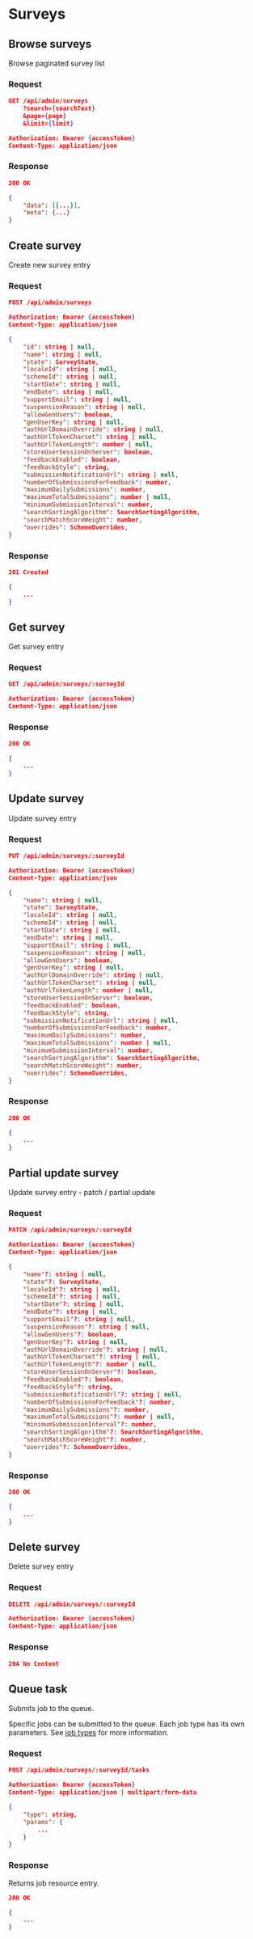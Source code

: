# Surveys

## Browse surveys

Browse paginated survey list

### Request

```json
GET /api/admin/surveys
    ?search={searchText}
    &page={page}
    &limit={limit}

Authorization: Bearer {accessToken}
Content-Type: application/json
```

### Response

```json
200 OK

{
    "data": [{...}],
    "meta": {...}
}
```

## Create survey

Create new survey entry

### Request

```json
POST /api/admin/surveys

Authorization: Bearer {accessToken}
Content-Type: application/json

{
    "id": string | null,
    "name": string | null,
    "state": SurveyState,
    "localeId": string | null,
    "schemeId": string | null,
    "startDate": string | null,
    "endDate": string | null,
    "supportEmail": string | null,
    "suspensionReason": string | null,
    "allowGenUsers": boolean,
    "genUserKey": string | null,
    "authUrlDomainOverride": string | null,
    "authUrlTokenCharset": string | null,
    "authUrlTokenLength": number | null,
    "storeUserSessionOnServer": boolean,
    "feedbackEnabled": boolean,
    "feedbackStyle": string,
    "submissionNotificationUrl": string | null,
    "numberOfSubmissionsForFeedback": number,
    "maximumDailySubmissions": number,
    "maximumTotalSubmissions": number | null,
    "minimumSubmissionInterval": number,
    "searchSortingAlgorithm": SearchSortingAlgorithm,
    "searchMatchScoreWeight": number,
    "overrides": SchemeOverrides,
}
```

### Response

```json
201 Created

{
    ...
}
```

## Get survey

Get survey entry

### Request

```json
GET /api/admin/surveys/:surveyId

Authorization: Bearer {accessToken}
Content-Type: application/json
```

### Response

```json
200 OK

{
    ...
}
```

## Update survey

Update survey entry

### Request

```json
PUT /api/admin/surveys/:surveyId

Authorization: Bearer {accessToken}
Content-Type: application/json

{
    "name": string | null,
    "state": SurveyState,
    "localeId": string | null,
    "schemeId": string | null,
    "startDate": string | null,
    "endDate": string | null,
    "supportEmail": string | null,
    "suspensionReason": string | null,
    "allowGenUsers": boolean,
    "genUserKey": string | null,
    "authUrlDomainOverride": string | null,
    "authUrlTokenCharset": string | null,
    "authUrlTokenLength": number | null,
    "storeUserSessionOnServer": boolean,
    "feedbackEnabled": boolean,
    "feedbackStyle": string,
    "submissionNotificationUrl": string | null,
    "numberOfSubmissionsForFeedback": number,
    "maximumDailySubmissions": number,
    "maximumTotalSubmissions": number | null,
    "minimumSubmissionInterval": number,
    "searchSortingAlgorithm": SearchSortingAlgorithm,
    "searchMatchScoreWeight": number,
    "overrides": SchemeOverrides,
}
```

### Response

```json
200 OK

{
    ...
}
```

## Partial update survey

Update survey entry - patch / partial update

### Request

```json
PATCH /api/admin/surveys/:surveyId

Authorization: Bearer {accessToken}
Content-Type: application/json

{
    "name"?: string | null,
    "state"?: SurveyState,
    "localeId"?: string | null,
    "schemeId"?: string | null,
    "startDate"?: string | null,
    "endDate"?: string | null,
    "supportEmail"?: string | null,
    "suspensionReason"?: string | null,
    "allowGenUsers"?: boolean,
    "genUserKey"?: string | null,
    "authUrlDomainOverride"?: string | null,
    "authUrlTokenCharset"?: string | null,
    "authUrlTokenLength"?: number | null,
    "storeUserSessionOnServer"?: boolean,
    "feedbackEnabled"?: boolean,
    "feedbackStyle"?: string,
    "submissionNotificationUrl"?: string | null,
    "numberOfSubmissionsForFeedback"?: number,
    "maximumDailySubmissions"?: number,
    "maximumTotalSubmissions"?: number | null,
    "minimumSubmissionInterval"?: number,
    "searchSortingAlgorithm"?: SearchSortingAlgorithm,
    "searchMatchScoreWeight"?: number,
    "overrides"?: SchemeOverrides,
}
```

### Response

```json
200 OK

{
    ...
}
```

## Delete survey

Delete survey entry

### Request

```json
DELETE /api/admin/surveys/:surveyId

Authorization: Bearer {accessToken}
Content-Type: application/json
```

### Response

```json
204 No Content
```

## Queue task

Submits job to the queue.

Specific jobs can be submitted to the queue. Each job type has its own parameters. See [job types](/admin/system/job-types) for more information.

### Request

```json
POST /api/admin/surveys/:surveyId/tasks

Authorization: Bearer {accessToken}
Content-Type: application/json | multipart/form-data

{
    "type": string,
    "params": {
        ...
    }
}
```

### Response

Returns job resource entry.

```json
200 OK

{
    ...
}
```
